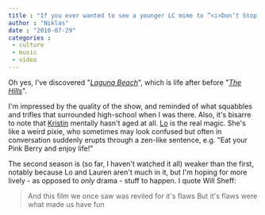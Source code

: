 ```yaml
---
title : "If you ever wanted to see a younger LC mime to ”<i>Don’t Stop Believin’</i>”"
author : "Niklas"
date : "2010-07-29"
categories : 
 - culture
 - music
 - video
---
```


Oh yes, I've discovered "_[Laguna Beach](http://en.wikipedia.org/wiki/Laguna_Beach:_The_Real_Orange_County)_", which is life after before "_[The Hills](http://en.wikipedia.org/wiki/The%20Hills)_".

I'm impressed by the quality of the show, and reminded of what squabbles and trifles that surrounded high-school when I was there. Also, it's bisarre to note that [Kristin](http://en.wikipedia.org/wiki/Kristin%20Cavallari) mentally hasn't aged at all. [Lo](http://en.wikipedia.org/wiki/Lo%20Bosworth) is the real magic. She's like a weird pixie, who sometimes may look confused but often in conversation suddenly erupts through a zen-like sentence, e.g. "Eat your Pink Berry and enjoy life!"

The second season is (so far, I haven't watched it all) weaker than the first, notably because Lo and Lauren aren't much in it, but I'm hoping for more lively - as opposed to _only_ drama - stuff to happen. I quote Will Sheff:

> And this film we once saw was reviled for it's flaws But it's flaws were what made us have fun
